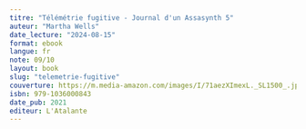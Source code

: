```yaml
---
titre: "Télémétrie fugitive - Journal d'un Assasynth 5"
auteur: "Martha Wells"
date_lecture: "2024-08-15"
format: ebook
langue: fr
note: 09/10
layout: book
slug: "telemetrie-fugitive"
couverture: https://m.media-amazon.com/images/I/71aezXImexL._SL1500_.jpg
isbn: 979-1036000843
date_pub: 2021
editeur: L'Atalante
---
```

